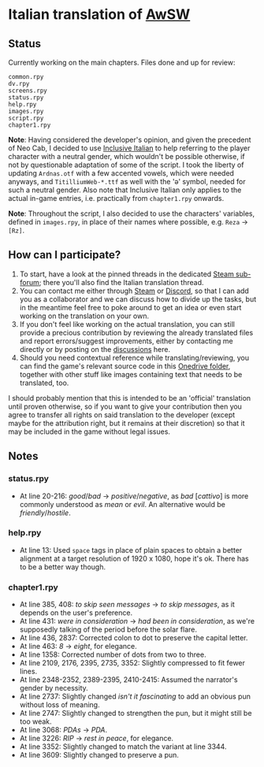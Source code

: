 # Italian translation of [AwSW](https://store.steampowered.com/app/571880/Angels_with_Scaly_Wings/)

## Status

Currently working on the main chapters. Files done and up for review:

    common.rpy
    dv.rpy
    screens.rpy
    status.rpy
    help.rpy
    images.rpy
    script.rpy
    chapter1.rpy

**Note**: Having considered the developer's opinion, and given the precedent of Neo Cab, I decided to use [Inclusive Italian][1] to help referring to the player character with a neutral gender, which wouldn't be possible otherwise, if not by questionable adaptation of some of the script. I took the liberty of updating `Ardnas.otf` with a few accented vowels, which were needed anyways, and `TitilliumWeb-*.ttf` as well with the 'ə' symbol, needed for such a neutral gender. Also note that Inclusive Italian only applies to the actual in-game entries, i.e. practically from `chapter1.rpy` onwards.

**Note**: Throughout the script, I also decided to use the characters' variables, defined in `images.rpy`, in place of their names where possible, e.g. `Reza` → `[Rz]`.

[1]:https://italianoinclusivo.it/

## How can I participate?

1. To start, have a look at the pinned threads in the dedicated [Steam sub-forum][2]; there you'll also find the Italian translation thread.
2. You can contact me either through [Steam][3] or [Discord][4], so that I can add you as a collaborator and we can discuss how to divide up the tasks, but in the meantime feel free to poke around to get an idea or even start working on the translation on your own.
3. If you don't feel like working on the actual translation, you can still provide a precious contribution by reviewing the already translated files and report errors/suggest improvements, either by contacting me directly or by posting on the [discussions][5] here.
4. Should you need contextual reference while translating/reviewing, you can find the game's relevant source code in this [Onedrive folder][6], together with other stuff like images containing text that needs to be translated, too.

I should probably mention that this is intended to be an 'official' translation until proven otherwise, so if you want to give your contribution then you agree to transfer all rights on said translation to the developer (except maybe for the attribution right, but it remains at their discretion) so that it may be included in the game without legal issues.

[2]:https://steamcommunity.com/groups/awswtranslators/discussions/
[3]:https://steamcommunity.com/profiles/76561199007249524/
[4]:https://discord.com/users/638007218670796832/
[5]:https://github.com/sigmasaur/AwSW-it/discussions/
[6]:https://1drv.ms/u/s!AizmqTe1iFZrhYt-GIuCq4MLa9Ki2A?e=46qKmV

## Notes

### status.rpy

* At line 20-216: *good*/*bad* → *positive*/*negative*, as *bad* \[*cattivo*\] is more commonly understood as *mean* or *evil*. An alternative would be *friendly*/*hostile*.

### help.rpy

* At line 13: Used `space` tags in place of plain spaces to obtain a better alignment at a target resolution of 1920 x 1080, hope it's ok. There has to be a better way though.

### chapter1.rpy

* At line 385, 408: *to skip seen messages* → *to skip messages*, as it depends on the user's preference.
* At line 431: *were in consideration* → *had been in consideration*, as we're supposedly talking of the period before the solar flare.
* At line 436, 2837: Corrected colon to dot to preserve the capital letter.
* At line 463: *8* → *eight*, for elegance.
* At line 1358: Corrected number of dots from two to three.
* At line 2109, 2176, 2395, 2735, 3352: Slightly compressed to fit fewer lines.
* At line 2348-2352, 2389-2395, 2410-2415: Assumed the narrator's gender by necessity.
* At line 2737: Slightly changed *isn't it fascinating* to add an obvious pun without loss of meaning.
* At line 2747: Slightly changed to strengthen the pun, but it might still be too weak.
* At line 3068: *PDAs* → *PDA*.
* At line 3226: *RIP* → *rest in peace*, for elegance.
* At line 3352: Slightly changed to match the variant at line 3344.
* At line 3609: Slightly changed to preserve a pun.
